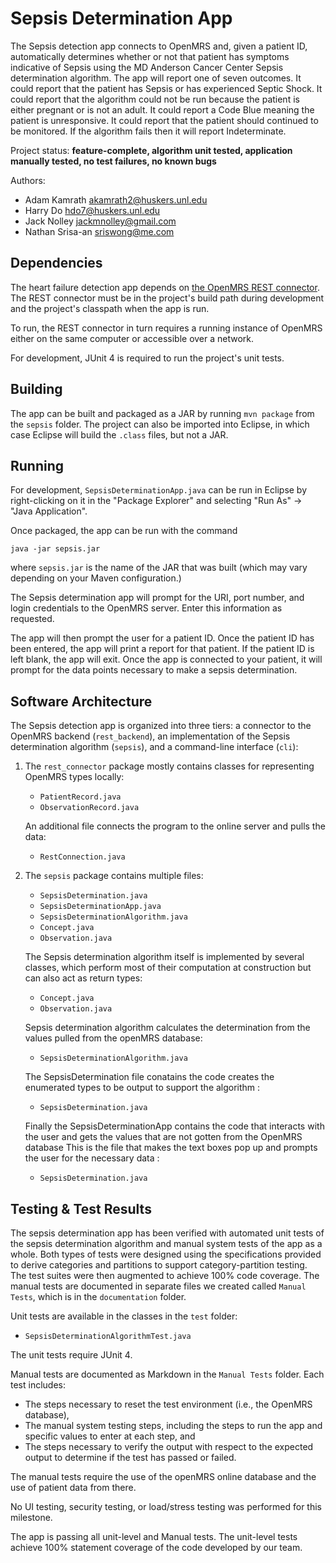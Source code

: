 # Sepsis Determination App

The Sepsis detection app connects to OpenMRS and, given a patient ID,
automatically determines whether or not that patient has symptoms indicative of
Sepsis using the MD Anderson Cancer Center Sepsis determination algorithm. The app will report one of seven outcomes. It could report that the patient has Sepsis or has experienced Septic Shock. It could report that the algorithm could not be run because the patient is either pregnant or is not an adult. It could report a Code Blue meaning the patient is unresponsive. It could report that the patient should continued to be monitored. If the algorithm fails then it will report Indeterminate.

Project status: **feature-complete, algorithm unit tested, application manually tested, no test failures, no known
bugs**

Authors:
*   Adam Kamrath <akamrath2@huskers.unl.edu>
*   Harry Do <hdo7@huskers.unl.edu>
*   Jack Nolley <jackmnolley@gmail.com>
*   Nathan Srisa-an <sriswong@me.com>


## Dependencies

The heart failure detection app depends on
[the OpenMRS REST connector](https://git.unl.edu/soft-core/soft-160/openmrs-rest-connector).
The REST connector must be in the project's build path during development and
the project's classpath when the app is run.

To run, the REST connector in turn requires a running instance of OpenMRS either
on the same computer or accessible over a network.

For development, JUnit 4 is required to run the project's unit tests.

## Building

The app can be built and packaged as a JAR by running `mvn package` from the
`sepsis` folder. The project can also be imported into Eclipse, in which
case Eclipse will build the `.class` files, but not a JAR.

## Running

For development, `SepsisDeterminationApp.java` can be run in Eclipse by
right-clicking on it in the "Package Explorer" and selecting "Run As" → "Java
Application".

Once packaged, the app can be run with the command

````
java -jar sepsis.jar
````

where `sepsis.jar` is the name of the JAR that was built (which may vary
depending on your Maven configuration.)

The Sepsis determination app will prompt for the URI, port number, and
login credentials to the OpenMRS server. Enter this information as requested.

The app will then prompt the user for a patient ID. Once the patient ID has been
entered, the app will print a report for that patient. If the patient ID is left
blank, the app will exit. Once the app is connected to your patient, it will prompt
for the data points necessary to make a sepsis determination.

## Software Architecture

The Sepsis detection app is organized into three tiers: a connector to
the OpenMRS backend&nbsp;(`rest_backend`), an implementation of the Sepsis determination algorithm&nbsp;(`sepsis`), and a command-line
interface&nbsp;(`cli`):

1.  The `rest_connector` package mostly contains classes for representing OpenMRS
    types locally:

	*   `PatientRecord.java`
	*   `ObservationRecord.java`

	An additional file connects the program to the online server and pulls the 
	data:

	*   `RestConnection.java`


2.  The `sepsis` package contains multiple files:

 	*   `SepsisDetermination.java`
	*   `SepsisDeterminationApp.java`
	*   `SepsisDeterminationAlgorithm.java`
	*   `Concept.java`
	*   `Observation.java`
	

	The Sepsis determination algorithm itself is implemented by
    several classes, which perform most of their computation at
    construction but can also act as return types:

	*   `Concept.java`
	*   `Observation.java`


	Sepsis determination algorithm calculates the determination from
	the values pulled from the openMRS database:

	*    `SepsisDeterminationAlgorithm.java`

	

	The SepsisDetermination file conatains the code creates the enumerated
	types to be output to support the algorithm :

	*   `SepsisDetermination.java`

	Finally the SepsisDeterminationApp contains the code that interacts with
	the user and gets the values that are not gotten from the OpenMRS database
	This is the file that makes the text boxes pop up and prompts the user
	for the necessary data :

	*   `SepsisDetermination.java`



## Testing  & Test Results

The sepsis determination app has been verified with automated unit tests
of the sepsis determination algorithm and manual system tests of the
app as a whole. Both types of tests were designed using the specifications
provided to derive categories and partitions to support category-partition
testing. The test suites were then augmented to achieve 100% code coverage. The
manual tests are documented in separate files we created
called `Manual Tests`, which is in the `documentation` folder.

Unit tests are available in the classes in the `test` folder:

*   `SepsisDeterminationAlgorithmTest.java`


The unit tests require JUnit 4.

Manual tests are documented as Markdown in the `Manual Tests` folder. Each test
includes:

*   The steps necessary to reset the test environment (i.e., the OpenMRS
    database),
*   The manual system testing steps, including the steps to run the app and
    specific values to enter at each step, and
*   The steps necessary to verify the output with respect to the expected output
    to determine if the test has passed or failed.

The manual tests require the use of the openMRS online database and the use of
patient data from there.

No UI testing, security testing, or load/stress testing was performed for this
milestone.

The app is passing all unit-level and Manual tests. The unit-level tests
achieve 100% statement coverage of the code developed by our team.

